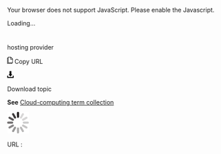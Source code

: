 Your browser does not support JavaScript. Please enable the Javascript.

Loading...

# 

hosting provider

![Copy URL](hosting-provider_files/Copy.png)
Copy URL

![Download](hosting-provider_files/Download.png)

Download topic

**See** [Cloud-computing term collection](https://worldready.cloudapp.net/Styleguide/Read?id=2700&topicid=28841)

![In progress](hosting-provider_files/activity-large.gif)

URL :
